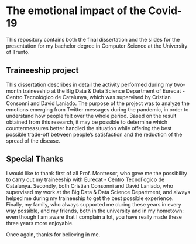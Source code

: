 # The emotional impact of the Covid-19

This repository contains both the final dissertation and the slides for the presentation for my bachelor degree in Computer Science at the University of Trento.

## Traineeship project

This dissertation describes in detail the activity performed during my two-month traineeship at the Big Data & Data Science Department of Eurecat - Centro Tecnológico de Catalunya, which was supervised by Cristian Consonni and David Laniado. The purpose of the project was to analyze the emotions emerging from Twitter messages during the pandemic, in order to understand how people felt over the whole period. Based on the result obtained from this research, it may be possible to determine which countermeasures better handled the situation while offering the best possible trade-off between people’s satisfaction and the reduction of the spread of the disease.

## Special Thanks 

I would like to thank first of all Prof. Montresor, who gave me the possibility to carry out my traineeship with Eurecat - Centro Tecnol´ogico de Catalunya. Secondly, both Cristian Consonni and David Laniado, who supervised my work at the Big Data & Data Science Department, and always helped me during my traineeship to get the best possible experience. Finally, my family, who always supported me during these years in every way possible, and my friends, both in the university and in my hometown: even though I am aware that I complain a lot, you have really made these three years more enjoyable.

Once again, thanks for believing in me.
